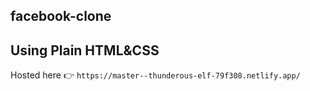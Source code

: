 ## facebook-clone
## Using Plain HTML&CSS 
Hosted here 👉
``https://master--thunderous-elf-79f308.netlify.app/``
